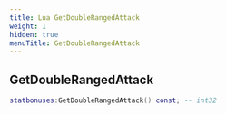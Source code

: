```yaml
---
title: Lua GetDoubleRangedAttack
weight: 1
hidden: true
menuTitle: GetDoubleRangedAttack
---
```

## GetDoubleRangedAttack
```lua
statbonuses:GetDoubleRangedAttack() const; -- int32
```